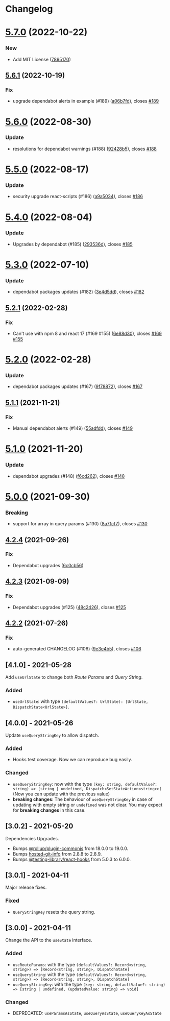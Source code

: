 # Changelog

# [5.7.0](https://github.com/baruchiro/use-route-as-state/compare/v5.6.1...v5.7.0) (2022-10-22)


### New

* Add MIT License ([7895170](https://github.com/baruchiro/use-route-as-state/commit/7895170fcedb058e4dc871b229e0cbe05d3da8d8))

## [5.6.1](https://github.com/baruchiro/use-route-as-state/compare/v5.6.0...v5.6.1) (2022-10-19)


### Fix

* upgrade dependabot alerts in example (#189) ([a06b7fd](https://github.com/baruchiro/use-route-as-state/commit/a06b7fd92754e6989447038fba857948e85c3a58)), closes [#189](https://github.com/baruchiro/use-route-as-state/issues/189)

# [5.6.0](https://github.com/baruchiro/use-route-as-state/compare/v5.5.0...v5.6.0) (2022-08-30)


### Update

* resolutions for dependabot warnings (#188) ([92428b5](https://github.com/baruchiro/use-route-as-state/commit/92428b56ea916623883a7b7a22d5ed2362fbcb4b)), closes [#188](https://github.com/baruchiro/use-route-as-state/issues/188)

# [5.5.0](https://github.com/baruchiro/use-route-as-state/compare/v5.4.0...v5.5.0) (2022-08-17)


### Update

* security upgrade react-scripts (#186) ([a9a5034](https://github.com/baruchiro/use-route-as-state/commit/a9a5034fcd6c79c7390245b9cebb8d595d4735a5)), closes [#186](https://github.com/baruchiro/use-route-as-state/issues/186)

# [5.4.0](https://github.com/baruchiro/use-route-as-state/compare/v5.3.0...v5.4.0) (2022-08-04)


### Update

* Upgrades by dependabot (#185) ([293536d](https://github.com/baruchiro/use-route-as-state/commit/293536d88f90fe4e8e0b693d74979941527a61bb)), closes [#185](https://github.com/baruchiro/use-route-as-state/issues/185)

# [5.3.0](https://github.com/baruchiro/use-route-as-state/compare/v5.2.1...v5.3.0) (2022-07-10)


### Update

* dependabot packages updates (#182) ([3e4d5dd](https://github.com/baruchiro/use-route-as-state/commit/3e4d5dd7bfbb01e096040fe06025c84cae1a044a)), closes [#182](https://github.com/baruchiro/use-route-as-state/issues/182)

## [5.2.1](https://github.com/baruchiro/use-route-as-state/compare/v5.2.0...v5.2.1) (2022-02-28)


### Fix

* Can't use with npm 8 and react 17 (#169 #155) ([6e88d30](https://github.com/baruchiro/use-route-as-state/commit/6e88d306b18100baa7b478202c92c8ba1e9d298e)), closes [#169](https://github.com/baruchiro/use-route-as-state/issues/169) [#155](https://github.com/baruchiro/use-route-as-state/issues/155)

# [5.2.0](https://github.com/baruchiro/use-route-as-state/compare/v5.1.1...v5.2.0) (2022-02-28)


### Update

* dependabot packages updates (#167) ([9f78872](https://github.com/baruchiro/use-route-as-state/commit/9f78872da517f6a63bea82ac0ea6e4f65a120a69)), closes [#167](https://github.com/baruchiro/use-route-as-state/issues/167)

## [5.1.1](https://github.com/baruchiro/use-route-as-state/compare/v5.1.0...v5.1.1) (2021-11-21)


### Fix

* Manual dependabot alerts (#149) ([55adfdd](https://github.com/baruchiro/use-route-as-state/commit/55adfdd7dbcdfdc1bcca25a7100628d7e7294546)), closes [#149](https://github.com/baruchiro/use-route-as-state/issues/149)

# [5.1.0](https://github.com/baruchiro/use-route-as-state/compare/v5.0.0...v5.1.0) (2021-11-20)


### Update

* dependabot upgrades (#148) ([f6cd262](https://github.com/baruchiro/use-route-as-state/commit/f6cd26241523e69f9a20b55af039619f520dead9)), closes [#148](https://github.com/baruchiro/use-route-as-state/issues/148)

# [5.0.0](https://github.com/baruchiro/use-route-as-state/compare/v4.2.4...v5.0.0) (2021-09-30)


### Breaking

* support for array in query params (#130) ([8a71cf7](https://github.com/baruchiro/use-route-as-state/commit/8a71cf71d7689e0adef9d7e588b10e489ea0f07a)), closes [#130](https://github.com/baruchiro/use-route-as-state/issues/130)

## [4.2.4](https://github.com/baruchiro/use-route-as-state/compare/v4.2.3...v4.2.4) (2021-09-26)


### Fix

* Dependabot upgrades ([6c0cb56](https://github.com/baruchiro/use-route-as-state/commit/6c0cb56cda204f40891a88f4e7033cc0451e02d3))

## [4.2.3](https://github.com/baruchiro/use-route-as-state/compare/v4.2.2...v4.2.3) (2021-09-09)


### Fix

* Dependabot upgrades (#125) ([48c2426](https://github.com/baruchiro/use-route-as-state/commit/48c2426006554fac8be6a872fe11c5610d33f1f2)), closes [#125](https://github.com/baruchiro/use-route-as-state/issues/125)

## [4.2.2](https://github.com/baruchiro/use-route-as-state/compare/v4.2.1...v4.2.2) (2021-07-26)


### Fix

* auto-generated CHANGELOG (#106) ([9e3e4b5](https://github.com/baruchiro/use-route-as-state/commit/9e3e4b5c98bbdb0669ccb8db1ac6e9fa63476ddd)), closes [#106](https://github.com/baruchiro/use-route-as-state/issues/106)

## [4.1.0] - 2021-05-28

Add `useUrlState` to change both *Route Params* and *Query String*.

### Added

- `useUrlState`: with type `(defaultValues?: UrlState): [UrlState, DispatchState<UrlState>]`.

## [4.0.0] - 2021-05-26

Update `useQueryStringKey` to allow dispatch.

### Added

- Hooks test coverage. Now we can reproduce bug easily.

### Changed

- `useQueryStringKey`: now with the type `(key: string, defaultValue?: string) => [string | undefined, Dispatch<SetStateAction<string>>]` (Now you can update with the previous value)
- **breaking changes**: The behaviour of `useQueryStringKey` in case of updating with empty string or `undefined` was not clear. You may expect for **breaking changes** in this case.

## [3.0.2] - 2021-05-20

Dependencies Upgrades.

- Bumps [@rollup/plugin-commonjs](https://github.com/rollup/plugins/tree/HEAD/packages/commonjs) from 18.0.0 to 19.0.0.
- Bumps [hosted-git-info](https://github.com/npm/hosted-git-info) from 2.8.8 to 2.8.9.
- Bumps [@testing-library/react-hooks](https://github.com/testing-library/react-hooks-testing-library) from 5.0.3 to 6.0.0.

## [3.0.1] - 2021-04-11
  
Major release fixes.

### Fixed

- `QueryStringKey` resets the query string.

## [3.0.0] - 2021-04-11

Change the API to the `useState` interface.

### Added

- `useRouteParams`: with the type `(defaultValues?: Record<string, string>) => [Record<string, string>, DispatchState]`
- `useQueryString`: with the type `(defaultValues?: Record<string, string>) => [Record<string, string>, DispatchState]`
- `useQueryStringKey`: with the type `(key: string, defaultValue?: string) => [string | undefined, (updatedValue: string) => void]`

### Changed

- DEPRECATED: `useParamsAsState`, `useQueryAsState`, `useQueryKeyAsState`

